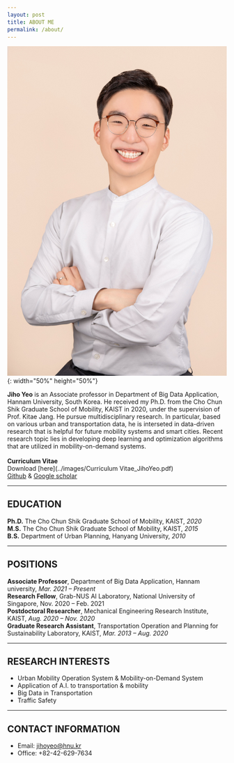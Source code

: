 ```yaml
---
layout: post
title: ABOUT ME
permalink: /about/
---
```


<style>
td, th {
   border: none!important;
}
</style>

![](../images/jihoyeo.jpg){: width="50%" height="50%"}

**Jiho Yeo** is an Associate professor in Department of Big Data Application, Hannam University, South Korea. He received my Ph.D. from the Cho Chun Shik Graduate School of Mobility, KAIST in 2020, under the supervision of Prof. Kitae Jang. He pursue multidisciplinary research. In particular, based on various urban and transportation data, he is interseted in data-driven research that is helpful for future mobility systems and smart cities. Recent research topic lies in developing deep learning and optimization algorithms that are utilized in mobility-on-demand systems. <br><br> **Curriculum Vitae** <br> Download [here](../images/Curriculum Vitae_JihoYeo.pdf)  <br> [Github](https://github.com/jihoyeo) & [Google scholar](https://scholar.google.com/citations?hl=ko&user=nCF7lDoAAAAJ&view_op=list_works&gmla=AJsN-F4oiuqLY19Sm-zR1mOuijwlD2pSzrXLnY9GAOoPvP_-3q5zHR0ys8uo15YPuGPx6JQ337DVkmT1xckPi54kLKrZmma793BLi3XMOg2yvIXg1GLedIDaK5LUfEtEonVeseP_7yUU)

--- 

## EDUCATION

**Ph.D.** The Cho Chun Shik Graduate School of Mobility, KAIST, *2020*  
**M.S.** The Cho Chun Shik Graduate School of Mobility, KAIST, *2015*  
**B.S.** Department of Urban Planning, Hanyang University, *2010*  

---

## POSITIONS 

**Associate Professor**, Department of Big Data Application, Hannam university, *Mar. 2021 – Present*  
**Research Fellow**, Grab-NUS AI Laboratory, National University of Singapore, Nov. 2020 – Feb. 2021  
**Postdoctoral Researcher**, Mechanical Engineering Research Institute, KAIST, *Aug. 2020 – Nov. 2020*  
**Graduate Research Assistant**, Transportation Operation and Planning for Sustainability Laboratory, KAIST, *Mar. 2013 – Aug. 2020*

---

## RESEARCH INTERESTS 

- Urban Mobility Operation System & Mobility-on-Demand System  
- Application of A.I. to transportation & mobility
- Big Data in Transportation  
- Traffic Safety

---

## CONTACT INFORMATION

- Email: jihoyeo@hnu.kr  
- Office: +82-42-629-7634


<!-- | <img src="../images/jihoyeo.jpg" width="2500"> |**Jiho Yeo** is an Associate professor in Department of Big Data Application, Hannam University, South Korea. He received my Ph.D. from the Cho Chun Shik Graduate School for Green Transportation, KAIST in 2020, under the supervision of Prof. Kitae Jang. He pursue multidisciplinary research. In particular, based on various urban and transportation data, he is interseted in data-driven research that is helpful for operation of various mobility systems and construction of smart cities. Recent research topic lies in developing deep learning and optimization algorithms that are utilized in mobility-on-demand systems. <br><br> **Curriculum Vitae** <br> Download [here](../images/Curriculum Vitae_JihoYeo.pdf)  <br> [Github](https://github.com/jihoyeo) & [Google scholar](https://scholar.google.com/citations?hl=ko&user=nCF7lDoAAAAJ&view_op=list_works&gmla=AJsN-F4oiuqLY19Sm-zR1mOuijwlD2pSzrXLnY9GAOoPvP_-3q5zHR0ys8uo15YPuGPx6JQ337DVkmT1xckPi54kLKrZmma793BLi3XMOg2yvIXg1GLedIDaK5LUfEtEonVeseP_7yUU)| -->
